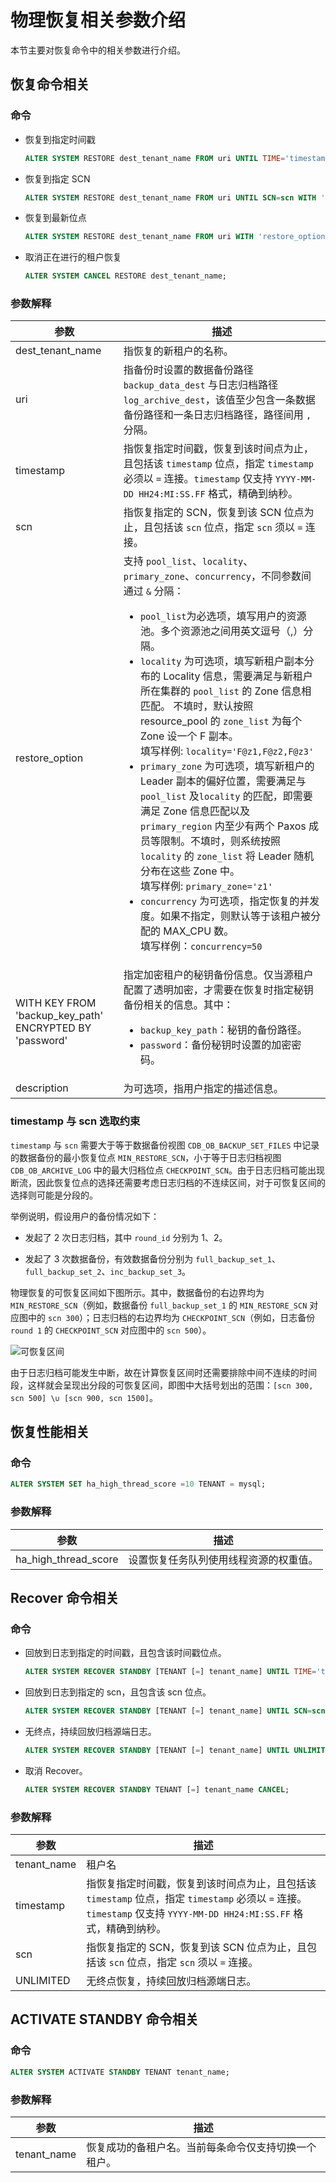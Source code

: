 # 物理恢复相关参数介绍

本节主要对恢复命令中的相关参数进行介绍。

## 恢复命令相关

### 命令

* 恢复到指定时间戳

   ```sql
   ALTER SYSTEM RESTORE dest_tenant_name FROM uri UNTIL TIME='timestamp' WITH 'restore_option' [WITH KEY FROM 'backup_key_path' ENCRYPTED BY 'password'] [DESCRIPTION [=] description];
   ```

* 恢复到指定 SCN

   ```sql
   ALTER SYSTEM RESTORE dest_tenant_name FROM uri UNTIL SCN=scn WITH 'restore_option' [WITH KEY FROM 'backup_key_path' ENCRYPTED BY 'password']  [DESCRIPTION [=] description];
   ```

* 恢复到最新位点

   ```sql
   ALTER SYSTEM RESTORE dest_tenant_name FROM uri WITH 'restore_option' [WITH KEY FROM 'backup_key_path' ENCRYPTED BY 'password'] [DESCRIPTION [=] description];
   ```

* 取消正在进行的租户恢复

   ```sql
   ALTER SYSTEM CANCEL RESTORE dest_tenant_name;
   ```

### 参数解释

|         参数        |     描述                                                          |
|--------------------|-------------------------------------------------------------------|
| dest_tenant_name   | 指恢复的新租户的名称。                                                |
| uri                | 指备份时设置的数据备份路径 `backup_data_dest` 与日志归档路径 `log_archive_dest`，该值至少包含一条数据备份路径和一条日志归档路径，路径间用 `,` 分隔。    |
| timestamp          | 指恢复指定时间戳，恢复到该时间点为止，且包括该 `timestamp` 位点，指定 `timestamp` 必须以 `=` 连接。`timestamp` 仅支持 `YYYY-MM-DD HH24:MI:SS.FF` 格式，精确到纳秒。|
| scn                | 指恢复指定的 SCN，恢复到该 SCN 位点为止，且包括该 `scn` 位点，指定 `scn` 须以 `=` 连接。|
| restore_option     | 支持 `pool_list`、`locality`、`primary_zone`、`concurrency`，不同参数间通过 `&` 分隔： <ul><li>`pool_list`为必选项，填写用户的资源池。多个资源池之间用英文逗号（,）分隔。</li>  <li>`locality` 为可选项，填写新租户副本分布的 Locality 信息，需要满足与新租户所在集群的 `pool_list` 的 Zone 信息相匹配。 不填时，默认按照 resource_pool 的 `zone_list` 为每个 Zone 设一个 F 副本。</br>填写样例: `locality='F@z1,F@z2,F@z3'` <li> `primary_zone` 为可选项，填写新租户的 Leader 副本的偏好位置，需要满足与  `pool_list` 及`locality` 的匹配，即需要满足 Zone 信息匹配以及 `primary_region` 内至少有两个 Paxos 成员等限制。不填时，则系统按照 `locality` 的 `zone_list` 将 Leader 随机分布在这些 Zone 中。 </br>填写样例: `primary_zone='z1'`</li> <li>`concurrency` 为可选项，指定恢复的并发度。如果不指定，则默认等于该租户被分配的 MAX_CPU 数。</br>填写样例：`concurrency=50`</li></ul>   |
| WITH KEY FROM 'backup_key_path' ENCRYPTED BY 'password' | 指定加密租户的秘钥备份信息。仅当源租户配置了透明加密，才需要在恢复时指定秘钥备份相关的信息。其中：<ul><li><code>backup_key_path</code>：秘钥的备份路径。</li> <li><code>password</code>：备份秘钥时设置的加密密码。</li></ul> |
| description |为可选项，指用户指定的描述信息。 |

### timestamp 与 scn 选取约束

`timestamp` 与 `scn` 需要大于等于数据备份视图 `CDB_OB_BACKUP_SET_FILES` 中记录的数据备份的最小恢复位点 `MIN_RESTORE_SCN`，小于等于日志归档视图 `CDB_OB_ARCHIVE_LOG` 中的最大归档位点 `CHECKPOINT_SCN`。由于日志归档可能出现断流，因此恢复位点的选择还需要考虑日志归档的不连续区间，对于可恢复区间的选择则可能是分段的。

举例说明，假设用户的备份情况如下：

* 发起了 2 次日志归档，其中 `round_id` 分别为 1、2。

* 发起了 3 次数据备份，有效数据备份分别为 `full_backup_set_1`、 `full_backup_set_2`、`inc_backup_set_3`。

物理恢复的可恢复区间如下图所示。其中，数据备份的右边界均为 `MIN_RESTORE_SCN`（例如，数据备份 `full_backup_set_1` 的 `MIN_RESTORE_SCN` 对应图中的 `scn 300`）；日志归档的右边界均为 `CHECKPOINT_SCN`（例如，日志备份 `round 1` 的 `CHECKPOINT_SCN` 对应图中的 `scn 500`）。

![可恢复区间](https://obbusiness-private.oss-cn-shanghai.aliyuncs.com/doc/img/observer-enterprise/V4.1.0/user-guide/backup-and-restore/restore-window.jpg)

由于日志归档可能发生中断，故在计算恢复区间时还需要排除中间不连续的时间段，这样就会呈现出分段的可恢复区间，即图中大括号划出的范围：`[scn 300, scn 500] \∪ [scn 900, scn 1500]`。

## 恢复性能相关

### 命令

```sql
ALTER SYSTEM SET ha_high_thread_score =10 TENANT = mysql;
```

### 参数解释

|         参数                |     描述                                        |
|-----------------------------|------------------------------------------------|
| ha_high_thread_score         |  设置恢复任务队列使用线程资源的权重值。            |

## Recover 命令相关

### 命令

* 回放到日志到指定的时间戳，且包含该时间戳位点。

  ```sql
  ALTER SYSTEM RECOVER STANDBY [TENANT [=] tenant_name] UNTIL TIME='timestamp';
  ```

* 回放到日志到指定的 scn，且包含该 scn 位点。

  ```sql
  ALTER SYSTEM RECOVER STANDBY [TENANT [=] tenant_name] UNTIL SCN=scn;
  ```

* 无终点，持续回放归档源端日志。

  ```sql
  ALTER SYSTEM RECOVER STANDBY [TENANT [=] tenant_name] UNTIL UNLIMITED;
  ```

* 取消 Recover。

  ```sql
  ALTER SYSTEM RECOVER STANDBY TENANT [=] tenant_name CANCEL;
  ```

### 参数解释

|         参数                |     描述                                        |
|-----------------------------|------------------------------------------------|
| tenant_name         |  租户名            |
| timestamp          | 指恢复指定时间戳，恢复到该时间点为止，且包括该 `timestamp` 位点，指定 `timestamp` 必须以 `=` 连接。`timestamp` 仅支持 `YYYY-MM-DD HH24:MI:SS.FF` 格式，精确到纳秒。|
| scn                | 指恢复指定的 SCN，恢复到该 SCN 位点为止，且包括该 `scn` 位点，指定 `scn` 须以 `=` 连接。|
| UNLIMITED                | 无终点恢复，持续回放归档源端日志。|

## ACTIVATE STANDBY 命令相关

### 命令

```sql
ALTER SYSTEM ACTIVATE STANDBY TENANT tenant_name;
```

### 参数解释

|         参数        |     描述           |
|--------------------|-------------------|
| tenant_name         | 恢复成功的备租户名。当前每条命令仅支持切换一个租户。|
